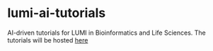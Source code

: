 # lumi-ai-tutorials
AI-driven tutorials for LUMI in Bioinformatics and Life Sciences. The tutorials will be hosted  [here](https://yetulaxman.github.io/lumi-ai-tutorials/)

